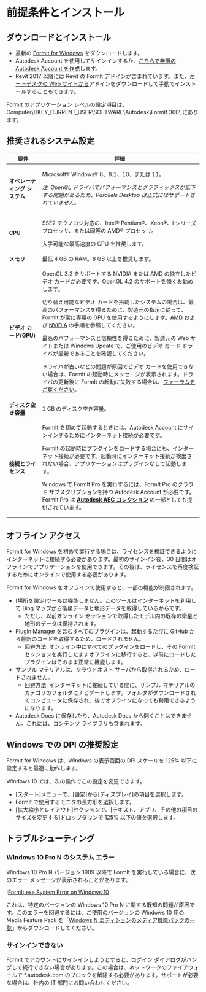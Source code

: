 # 前提条件とインストール

## ダウンロードとインストール

* 最新の [FormIt for Windows](https://formit.autodesk.com/page/download) をダウンロードします。
* Autodesk Account を使用してサインインするか、[こちらで無償の Autodesk Account を作成](https://accounts.autodesk.com)します。
* Revit 2017 以降には Revit の FormIt アドインが含まれています。また、[オートデスクの Web サイトから](https://formit.autodesk.com/page/formit-revit)アドインをダウンロードして手動でインストールすることもできます。

FormIt のアプリケーション レベルの設定項目は、Computer\\HKEY_CURRENT_USER\\SOFTWARE\\Autodesk\\FormIt 360\\ にあります。

## 推奨されるシステム設定

| 要件                    | 詳細                                                                                                                                                                                                                                                                                                                                                                                                                                                                                                                                                                                                                                                                                                                                                                                                                                                                                                                 |
| ------------------------------ | ----------------------------------------------------------------------------------------------------------------------------------------------------------------------------------------------------------------------------------------------------------------------------------------------------------------------------------------------------------------------------------------------------------------------------------------------------------------------------------------------------------------------------------------------------------------------------------------------------------------------------------------------------------------------------------------------------------------------------------------------------------------------------------------------------------------------------------------------------------------------------------------------------------------------- |
| **オペレーティング システム**           | <p>Microsoft® Windows® 8、8.1、10、または 11。</p><p><em>注: OpenGL ドライバでパフォーマンスとグラフィックスが低下する問題があるため、Parallels Desktop は正式にはサポートされていません。</em></p>                                                                                                                                                                                                                                                                                                                                                                                                                                                                                                                                                                                                                                                                                                                                     |
| **CPU**                        | <p>SSE2 テクノロジ対応の、Intel® Pentium®、Xeon®、i シリーズ プロセッサ、または同等の AMD® プロセッサ。</p><p>入手可能な最高速度の CPU を推奨します。</p>                                                                                                                                                                                                                                                                                                                                                                                                                                                                                                                                                                                                                                                                                                                                                                    |
| **メモリ**                     | 最低 4 GB の RAM。8 GB 以上を推奨します。                                                                                                                                                                                                                                                                                                                                                                                                                                                                                                                                                                                                                                                                                                                                                                                                                                                                            |
| **ビデオ カード(GPU)**           | <p>OpenGL 3.3 をサポートする NVIDIA または AMD の独立したビデオ カードが必要です。OpenGL 4.2 のサポートを強くお勧めします。</p><p>切り替え可能なビデオ カードを搭載したシステムの場合は、最高のパフォーマンスを得るために、製造元の指示に従って、FormIt が常に専用の GPU を使用するようにします。<a href="https://www.amd.com/en/support/kb/faq/dh-017">AMD</a> および <a href="http://nvidia.custhelp.com/app/answers/detail/a_id/2615/kw/manage%203d%20settings/related/1">NVIDIA</a> の手順を参照してください。</p><p>最高のパフォーマンスと信頼性を得るために、製造元の Web サイトまたは Windows Update で、ご使用のビデオ カード ドライバが最新であることを確認してください。</p><p>ドライバが古いなどの問題が原因でビデオ カードを使用できない場合は、FormIt の起動時にメッセージが表示されます。ドライバの更新後に FormIt の起動に失敗する場合は、<a href="https://forums.autodesk.com/t5/formit-forum/bd-p/142">フォーラムをご覧ください</a>。</p> |
| **ディスク空き容量**                 | 1 GB のディスク空き容量。                                                                                                                                                                                                                                                                                                                                                                                                                                                                                                                                                                                                                                                                                                                                                                                                                                                                                                   |
| **接続とライセンス** | <p>FormIt を初めて起動するときには、Autodesk Account にサインインするためにインターネット接続が必要です。</p><p>FormIt の起動時にプラグインをロードする場合にも、インターネット接続が必要です。起動時にインターネット接続が検出されない場合、アプリケーションはプラグインなしで起動します。</p><p>Windows で FormIt Pro を実行するには、FormIt Pro のクラウド サブスクリプションを持つ Autodesk Account が必要です。FormIt Pro は <a href="https://www.autodesk.com/collections/architecture-engineering-construction/overview"><strong>Autodesk AEC コレクション</strong></a> の一部としても提供されています。</p>                                                                                                                                                                                                                                                                                                   |

## オフライン アクセス

FormIt for Windows を初めて実行する場合は、ライセンスを検証できるようにインターネットに接続する必要があります。最初のサインイン後、30 日間はオフラインでアプリケーションを使用できます。その後は、ライセンスを再度検証するためにオンラインで使用する必要があります。

FormIt for Windows をオフラインで使用すると、一部の機能が制限されます。

* [場所を設定]ツールは機能しません。このツールはインターネットを利用して Bing マップから衛星データと地形データを取得しているからです。
  * ただし、以前オンライン セッションで取得したモデル内の既存の衛星と地形のデータは保持されます。
* Plugin Manager を含むすべてのプラグインは、起動するたびに GitHub から最新のコードを取得するため、ロードされません。
  * 回避方法: オンライン中にすべてのプラグインをロードし、その FormIt セッションを実行したままオフラインに移行すると、以前にロードしたプラグインはそのまま正常に機能します。
* サンプル マテリアルは、クラウドホスト サーバから取得されるため、ロードされません。
  * 回避方法: インターネットに接続している間に、サンプル マテリアルのカテゴリのフォルダにナビゲートします。フォルダがダウンロードされてコンピュータに保存され、後でオフラインになっても利用できるようになります。
* Autodesk Docs に保存したり、Autodesk Docs から開くことはできません。これには、コンテンツ ライブラリも含まれます。

## Windows での DPI の推奨設定

FormIt for Windows は、Windows の表示画面の DPI スケールを 125% 以下に設定すると最適に動作します。

Windows 10 では、次の操作でこの設定を変更できます。

* [スタート]メニューで、[設定]から[ディスプレイ]の項目を選択します。
* FormIt で使用するモニタの長方形を選択します。
* [拡大縮小とレイアウト]セクションで、[テキスト、アプリ、その他の項目のサイズを変更する]ドロップダウンで 125% 以下の値を選択します。

## トラブルシューティング

### Windows 10 Pro N のシステム エラー

Windows 10 Pro N バージョン 1909 以降で FormIt を実行している場合に、次のエラー メッセージが表示されることがあります。

\![FormIt.exe System Error on Windows 10](<../.gitbook/assets/windows 10 error message.png>)

これは、特定のバージョンの Windows 10 Pro N に関する既知の問題が原因です。このエラーを回避するには、ご使用のバージョンの Windows 10 用の Media Feature Pack を「[Windows N エディションのメディア機能パックの一覧](https://support.microsoft.com/en-us/topic/media-feature-pack-list-for-windows-n-editions-c1c6fffa-d052-8338-7a79-a4bb980a700a)」からダウンロードしてください。

### サインインできない

FormIt でアカウントにサインインしようとすると、ログイン ダイアログがハングして続行できない場合があります。この場合は、ネットワークのファイアウォールで *.autodesk.com のブロックを解除する必要があります。サポートが必要な場合は、社内の IT 部門にお問い合わせください。
